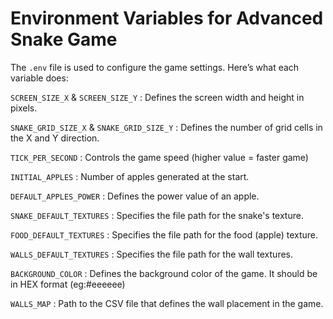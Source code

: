 
# Environment Variables for Advanced Snake Game

The `.env` file is used to configure the game settings. Here’s what each variable does:

`SCREEN_SIZE_X` & `SCREEN_SIZE_Y` : Defines the screen width and height in pixels.

`SNAKE_GRID_SIZE_X` & `SNAKE_GRID_SIZE_Y` : Defines the number of grid cells in the X and Y direction. 

`TICK_PER_SECOND` : Controls the game speed (higher value = faster game)

`INITIAL_APPLES` : Number of apples generated at the start.

`DEFAULT_APPLES_POWER` : Defines the power value of an apple.

`SNAKE_DEFAULT_TEXTURES` : Specifies the file path for the snake's texture.

`FOOD_DEFAULT_TEXTURES` : Specifies the file path for the food (apple) texture.

`WALLS_DEFAULT_TEXTURES` : Specifies the file path for the wall textures.

`BACKGROUND_COLOR` :  Defines the background color of the game. It should be in HEX format (eg:#eeeeee)

`WALLS_MAP` : Path to the CSV file that defines the wall placement in the game.